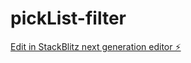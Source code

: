# pickList-filter

[Edit in StackBlitz next generation editor ⚡️](https://stackblitz.com/~/github.com/pedroct/pickList-filter)